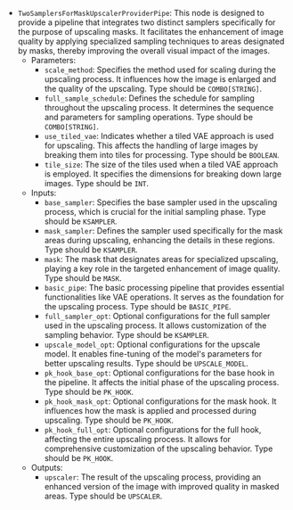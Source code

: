 - `TwoSamplersForMaskUpscalerProviderPipe`: This node is designed to provide a pipeline that integrates two distinct samplers specifically for the purpose of upscaling masks. It facilitates the enhancement of image quality by applying specialized sampling techniques to areas designated by masks, thereby improving the overall visual impact of the images.
    - Parameters:
        - `scale_method`: Specifies the method used for scaling during the upscaling process. It influences how the image is enlarged and the quality of the upscaling. Type should be `COMBO[STRING]`.
        - `full_sample_schedule`: Defines the schedule for sampling throughout the upscaling process. It determines the sequence and parameters for sampling operations. Type should be `COMBO[STRING]`.
        - `use_tiled_vae`: Indicates whether a tiled VAE approach is used for upscaling. This affects the handling of large images by breaking them into tiles for processing. Type should be `BOOLEAN`.
        - `tile_size`: The size of the tiles used when a tiled VAE approach is employed. It specifies the dimensions for breaking down large images. Type should be `INT`.
    - Inputs:
        - `base_sampler`: Specifies the base sampler used in the upscaling process, which is crucial for the initial sampling phase. Type should be `KSAMPLER`.
        - `mask_sampler`: Defines the sampler used specifically for the mask areas during upscaling, enhancing the details in these regions. Type should be `KSAMPLER`.
        - `mask`: The mask that designates areas for specialized upscaling, playing a key role in the targeted enhancement of image quality. Type should be `MASK`.
        - `basic_pipe`: The basic processing pipeline that provides essential functionalities like VAE operations. It serves as the foundation for the upscaling process. Type should be `BASIC_PIPE`.
        - `full_sampler_opt`: Optional configurations for the full sampler used in the upscaling process. It allows customization of the sampling behavior. Type should be `KSAMPLER`.
        - `upscale_model_opt`: Optional configurations for the upscale model. It enables fine-tuning of the model's parameters for better upscaling results. Type should be `UPSCALE_MODEL`.
        - `pk_hook_base_opt`: Optional configurations for the base hook in the pipeline. It affects the initial phase of the upscaling process. Type should be `PK_HOOK`.
        - `pk_hook_mask_opt`: Optional configurations for the mask hook. It influences how the mask is applied and processed during upscaling. Type should be `PK_HOOK`.
        - `pk_hook_full_opt`: Optional configurations for the full hook, affecting the entire upscaling process. It allows for comprehensive customization of the upscaling behavior. Type should be `PK_HOOK`.
    - Outputs:
        - `upscaler`: The result of the upscaling process, providing an enhanced version of the image with improved quality in masked areas. Type should be `UPSCALER`.
